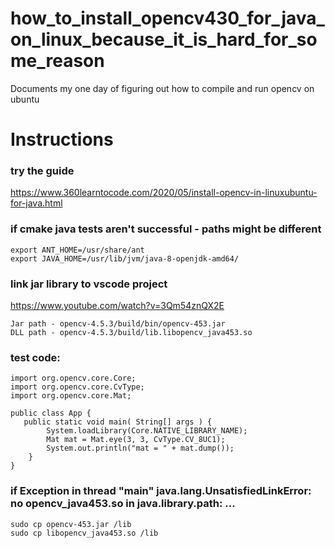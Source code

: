 # how_to_install_opencv430_for_java_on_linux_because_it_is_hard_for_some_reason
Documents my one day of figuring out how to compile and run opencv on ubuntu

# Instructions
### try the guide
https://www.360learntocode.com/2020/05/install-opencv-in-linuxubuntu-for-java.html

### if cmake java tests aren't successful - paths might be different
```
export ANT_HOME=/usr/share/ant
export JAVA_HOME=/usr/lib/jvm/java-8-openjdk-amd64/
```

### link jar library to vscode project
https://www.youtube.com/watch?v=3Qm54znQX2E
```
Jar path - opencv-4.5.3/build/bin/opencv-453.jar
DLL path - opencv-4.5.3/build/lib.libopencv_java453.so
```
### test code:

```
import org.opencv.core.Core;
import org.opencv.core.CvType;
import org.opencv.core.Mat;

public class App {
   public static void main( String[] args ) {
        System.loadLibrary(Core.NATIVE_LIBRARY_NAME);
        Mat mat = Mat.eye(3, 3, CvType.CV_8UC1);
        System.out.println("mat = " + mat.dump()); 
    }
}
```

### if Exception in thread "main" java.lang.UnsatisfiedLinkError: no opencv_java453.so in java.library.path: ...
```
sudo cp opencv-453.jar /lib
sudo cp libopencv_java453.so /lib
```
